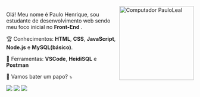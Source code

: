 <img src="https://blush.design/api/download?shareUri=r9NvV7ogi&c=Skin_0%7Eedb98a&bg=ffffff&w=800&h=800&fm=png" min-width="200px" max-width="200px" width="200px" align="right" alt="Computador PauloLeal">

<p align="left"> 
  Olá! Meu nome é Paulo Henrique, sou estudante de desenvolvimento web sendo meu foco inicial no <strong> Front-End </strong>.
</p>

<p align="left">
  🏆 Conhecimentos: <strong>HTML</strong>, <strong>CSS</strong>, <strong>JavaScript</strong>, <strong>Node.js</strong> e <strong>MySQL(básico)</strong>.
</p>

<p align="left">
  💼 Ferramentas: <strong>VSCode</strong>, <strong>HeidiSQL</strong> e <strong>Postman</strong>
</p>

<p align="left">
  💌 Vamos bater um papo? ⤵️
</p>

<p align="left">
  <a href="mailto:devpauloleald@gmail.com" target="_blank"" alt="Gmail">
  <img src="https://img.shields.io/badge/-Gmail-FF0000?style=flat-square&labelColor=FF0000&logo=gmail&logoColor=white&link=devpauloleal@gmail.com" /></a>

  <a href="https://www.linkedin.com/in/paulo-leal-7a5a04203/" alt="Linkedin">
  <img src="https://img.shields.io/badge/-Linkedin-0e76a8?style=flat-square&logo=Linkedin&logoColor=white&link=https://www.linkedin.com/in/paulo-leal-7a5a04203/" /></a>

  <a href="https://api.whatsapp.com/send?phone=5511963164212" alt="WhatsApp">
  <img src="https://img.shields.io/badge/-WhatsApp-25d366?style=flat-square&labelColor=25d366&logo=whatsapp&logoColor=white&link=https://api.whatsapp.com/send?phone=5511963164212"/></a>
</p>
